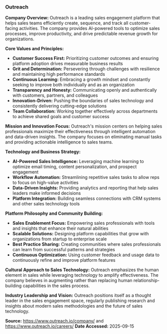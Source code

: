 ### Outreach

**Company Overview:**
Outreach is a leading sales engagement platform that helps sales teams efficiently create, sequence, and track all customer-facing activities. The company provides AI-powered tools to optimize sales processes, improve productivity, and drive predictable revenue growth for organizations.

**Core Values and Principles:**
- **Customer Success First:** Prioritizing customer outcomes and ensuring platform adoption drives measurable business results
- **Grit and Determination:** Persevering through challenges with resilience and maintaining high performance standards
- **Continuous Learning:** Embracing a growth mindset and constantly seeking to improve both individually and as an organization
- **Transparency and Honesty:** Communicating openly and authentically with customers, partners, and colleagues
- **Innovation-Driven:** Pushing the boundaries of sales technology and consistently delivering cutting-edge solutions
- **Team Collaboration:** Working together effectively across departments to achieve shared goals and customer success

**Mission and Innovation Focus:**
Outreach's mission centers on helping sales professionals maximize their effectiveness through intelligent automation and data-driven insights. The company focuses on eliminating manual tasks and providing actionable intelligence to sales teams.

**Technology and Business Strategy:**
- **AI-Powered Sales Intelligence:** Leveraging machine learning to optimize email timing, content personalization, and prospect engagement
- **Workflow Automation:** Streamlining repetitive sales tasks to allow reps to focus on high-value activities
- **Data-Driven Insights:** Providing analytics and reporting that help sales leaders make informed decisions
- **Platform Integration:** Building seamless connections with CRM systems and other sales technology tools

**Platform Philosophy and Community Building:**
- **Sales Enablement Focus:** Empowering sales professionals with tools and insights that enhance their natural abilities
- **Scalable Solutions:** Designing platform capabilities that grow with organizations from startup to enterprise scale
- **Best Practice Sharing:** Creating communities where sales professionals can learn from successful patterns and strategies
- **Continuous Optimization:** Using customer feedback and usage data to continuously refine and improve platform features

**Cultural Approach to Sales Technology:**
Outreach emphasizes the human element in sales while leveraging technology to amplify effectiveness. The company believes in augmenting rather than replacing human relationship-building capabilities in the sales process.

**Industry Leadership and Vision:**
Outreach positions itself as a thought leader in the sales engagement space, regularly publishing research and insights about modern sales methodologies and the future of sales technology.

**Source:** https://www.outreach.io/company/ and https://www.outreach.io/careers/
**Date Accessed:** 2025-09-15